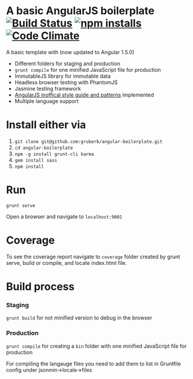 # A basic AngularJS boilerplate [![Build Status](https://travis-ci.org/gruberb/angular-boilerplate.svg?branch=master)](https://travis-ci.org/gruberb/angular-boilerplate) [![npm installs](https://img.shields.io/npm/dm/angular-karma-boilerplate.svg?style=flat)](https://github.com/gruberb/angular-boilerplate) [![Code Climate](https://codeclimate.com/github/gruberb/angular-boilerplate/badges/gpa.svg)](https://codeclimate.com/github/gruberb/angular-boilerplate)

A basic template with (now updated to Angular 1.5.0)
- Different folders for staging and production
- `grunt compile` for one minified JavaScript file for production
- ImmutableJS library for immutable data
- Headless browser testing with PhantomJS
- Jasmine testing framework
- [AngularJS inoffical style guide and patterns](https://github.com/johnpapa/angular-styleguide) implemented
- Multiple language support


# Install either via

1. `git clone git@github.com:gruberb/angular-boilerplate.git`
2. `cd angular-boilerplate`
3. `npm -g install grunt-cli karma`
4. `gem install sass`
4. `npm install`

# Run

`grunt serve`

Open a browser and navigate to `localhost:9001`

# Coverage

To see the coverage report navigate to `coverage` folder created by grunt serve, build or compile, and locate index.html file.

# Build process

### Staging

`grunt build` for not minified version to debug in the browser

### Production

`grunt compile` for creating a `bin` folder with one minified JavaScript file for production

For compiling the langauge files you need to add them to list in Gruntfile config under jsonmin->locale->files
